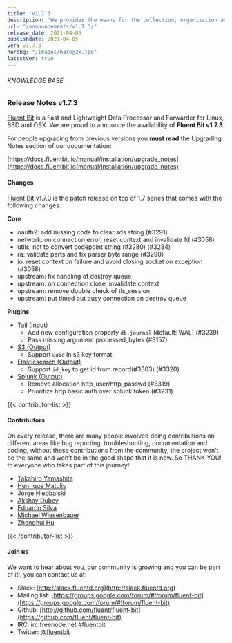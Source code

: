 ```yaml
---
title: 'v1.7.3'
description: 'We provides the means for the collection, organization and computerized retrieval of knowledgeand Lightweight Data Forwarder for Linux, BSD and OSX. We are proud to announce the availability of Fluent Bit v1.7.3.'
url: "/announcements/v1.7.3/"
release_date: 2021-04-05
publishdate: 2021-04-05
ver: v1.7.3
herobg: "/images/hero@2x.jpg"
latestVer: true
---
```



###### KNOWLEDGE BASE

### Release Notes v1.7.3

[Fluent Bit](https://fluentbit.io) is a Fast and Lightweight Data Processor and Forwarder for Linux, BSD and OSX. We are proud to announce the availability of **Fluent Bit v1.7.3**.

For people upgrading from previous versions you **must read** the Upgrading Notes section of our documentation:

[https://docs.fluentbit.io/manual/installation/upgrade_notes](https://docs.fluentbit.io/manual/installation/upgrade_notes)

#### Changes

[Fluent Bit](https://fluentbit.io) v1.7.3 is the patch release on top of 1.7 series that comes with the following changes:



**Core**

* oauth2: add missing code to clear sds string (#3291)
* network: on connection error, reset context and invalidate fd (#3058)
* utils: not to convert codepoint string (#3280) (#3284)
* ra: validate parts and fix parser byte range (#3290)
* io: reset context on failure and avoid closing socket on exception (#3058)
* upstream: fix handling of destroy queue
* upstream: on connection close, invalidate context
* upstream: remove double check of tls_session
* upstream: put timed out busy connection on destroy queue



**Plugins**

* [Tail (Input)](https://docs.fluentbit.io/manual/pipeline/inputs/tail/)
  * Add new configuration property `db.journal` (default: WAL) (#3239)
  * Pass missing argument processed_bytes (#3157)
* [S3 (Output)](https://docs.fluentbit.io/manual/pipeline/outputs/s3/)
  * Support `uuid` in s3 key format
* [Elasticsearch (Output)](https://docs.fluentbit.io/manual/pipeline/outputs/es/)
  * Support `id_key` to get id from record(#3303) (#3320)
* [Splunk (Output)](https://docs.fluentbit.io/manual/pipeline/outputs/splunk/)
  * Remove allocation http_user/http_passwd (#3319)
  * Prioritize http basic auth over splunk token (#3231)

{{< contributor-list >}}

#### Contributors

On every release, there are many people involved doing contributions on different areas like bug reporting, troubleshooting, documentation and coding, without these contributions from the community, the project won’t be the same and won’t be in the good shape that it is now. So THANK YOU! to everyone who takes part of this journey!

* [Takahiro Yamashita](https://github.com/nokute78)
* [Henrique Matulis](https://github.com/hsmatulisgoogle)
* [Jorge Niedbalski](https://github.com/niedbalski)
* [Akshay Dubey](https://github.com/AkshayDubey29)
* [Eduardo Silva](https://github.com/edsiper)
* [Michael Wiesenbauer](https://github.com/sonork)
* [Zhonghui Hu](https://github.com/zhonghui12)

{{< /contributor-list >}}

#### Join us

We want to hear about you, our community is growing and you can be part of it!, you can contact us at:

* Slack: [http://slack.fluentd.org](http://slack.fluentd.org)
* Mailing list: [https://groups.google.com/forum/#!forum/fluent-bit](https://groups.google.com/forum/#!forum/fluent-bit)
* Github: [http://github.com/fluent/fluent-bit](https://github.com/fluent/fluent-bit)
* IRC: irc.freenode.net #fluentbit
* Twitter: [@fluentbit](https://twitter.com/fluentbit)